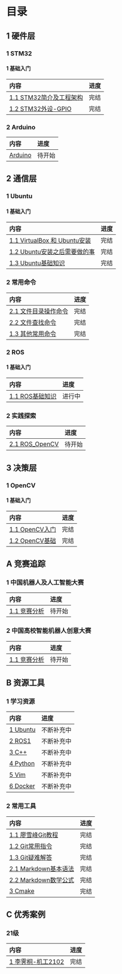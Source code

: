 # 目录


## 1 硬件层

### 1 STM32

#### 1 基础入门

| 内容   | 进度  |
| :---------| :------------------------------------------|
| [1.1 STM32简介及工程架构](./Markdown/STM32/chapter1-1.md)                | 完结  |
| [1.2 STM32外设-GPIO](./Markdown/STM32/chapter1-2.md)                   | 完结   |


### 2 Arduino


| 内容   | 进度  |
| :------------------------- | :-------------------- |
| [Arduino]()                                           | 待开始                    |


## 2 通信层

### 1 Ubuntu

#### 1 基础入门

| 内容   | 进度  |
| :---------| :------------------------------------------|
| [1.1 VirtualBox 和 Ubuntu安装](./Markdown/Ubuntu/chapter1-1.md)        | 完结  |
| [1.2 Ubuntu安装之后需要做的事](./Markdown/Ubuntu/chapter1-2.md)           | 完结   |
| [1.3 Ubuntu基础知识](./Markdown/Ubuntu/chapter1-3.md)                   | 完结   |


### 2 常用命令

| 内容   | 进度  |
| :---------| :------------------------------------------|
| [2.1 文件目录操作命令](./Markdown/Ubuntu/chapter2-1.md)        | 完结  |
| [2.2 文件查找命令](./Markdown/Ubuntu/chapter2-2.md)           | 完结   |
| [1.3 其他常用命令](./Markdown/Ubuntu/chapter2-3.md)            | 完结   |


### 2 ROS

#### 1 基础入门

| 内容   | 进度  |
| :---------| :------------------------------------------|
| [1.1 ROS基础知识](./Markdown/ROS1/chapter1-1.md)        | 进行中  |



### 2 实践探索

| 内容   | 进度  |
| :---------| :------------------------------------------|
| [2.1 ROS_OpenCV]()        | 待开始  |



## 3 决策层

### 1 OpenCV

#### 1 基础入门

| 内容   | 进度  |
| :---------| :------------------------------------------|
| [1.1 OpenCV入门](./Markdown/OpenCV/chapter1-1.md)        | 完结  |
| [1.2 OpenCV基础](./Markdown/OpenCV/chapter1-2.md)           | 完结   |


## A 竞赛追踪

### 1 中国机器人及人工智能大赛

| 内容   | 进度  |
| :---------| :------------------------------------------|
| [1.1 竞赛分析]()        | 待开始  |


### 2 中国高校智能机器人创意大赛

| 内容   | 进度  |
| :---------| :------------------------------------------|
| [1.1 竞赛分析]()        | 待开始  |


## B 资源工具

### 1 学习资源

| 内容   | 进度  |
| :---------| :------------------------------------------|
| [1 Ubuntu](./Markdown/Resource/ubuntu.md)        | 不断补充中  |
| [2 ROS1](./Markdown/Resource/ros.md)        | 不断补充中  |
| [3 C++](./Markdown/Resource/c++.md)        | 不断补充中  |
| [4 Python](./Markdown/Resource/python.md)        | 不断补充中  |
| [5 Vim](./Markdown/Resource/vim.md)        | 不断补充中  |
| [6 Docker](./Markdown/Resource/docker.md)        | 不断补充中  |


### 2 常用工具

| 内容   | 进度  |
| :---------| :------------------------------------------|
| [1.1 廖雪峰Git教程](./Markdown/Tools/Git-1.md)        | 完结  |
| [1.2 Git常用指令](./Markdown/Tools/Git-2.md)        | 完结  |
| [1.3 Git疑难解答](./Markdown/Tools/Git-3.md)        | 完结  |
| [2.1 Markdown基本语法](./Markdown/Tools/Markdown-1.md)        | 完结  |
| [2.2 Markdown数学公式](./Markdown/Tools/Markdown-2.md)        | 完结  |
| [3 Cmake](./Markdown/Tools/Cmake-1.md)        | 完结  |


## C 优秀案例

### 21级

| 内容   | 进度  |
| :---------| :------------------------------------------|
| [1 李霁桐-机工2102](./Markdown/Shared/ljt_jg2102.md)        | 完结  |
